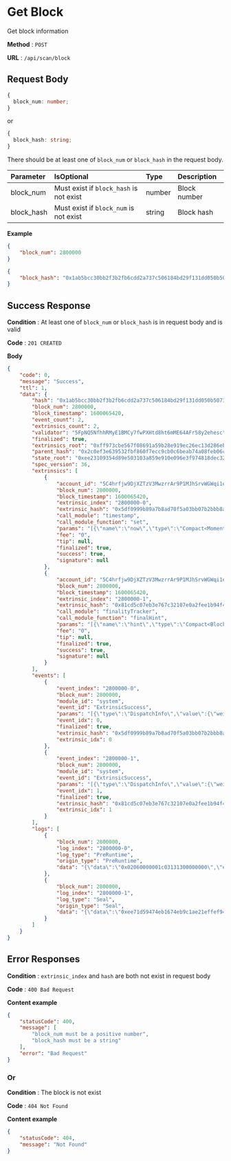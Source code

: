 # Get Block

Get block information

**Method** : `POST`

**URL** : `/api/scan/block`


## Request Body

```ts
{
  block_num: number;
}
```
or
```ts
{
  block_hash: string;
}
```
There should be at least one of `block_num` or `block_hash` in the request body.

| Parameter | IsOptional | Type | Description |
|:----------|:---|:-----|:------------|
|block_num|Must exist if `block_hash` is not exist|number|Block number|
|block_hash|Must exist if `block_num` is not exist|string|Block hash|


**Example** 
```json
{
	"block_num": 2800000
}
```
```json
{
	"block_hash": "0x1ab5bcc30bb2f3b2fb6cdd2a737c506184bd29f131dd050b5073990880d0a1ff"
}
```

## Success Response

**Condition** : At least one of `block_num` or `block_hash` is in request body and is valid

**Code** : `201 CREATED`

**Body**

```json
{
    "code": 0,
    "message": "Success",
    "ttl": 1,
    "data": {
        "hash": "0x1ab5bcc30bb2f3b2fb6cdd2a737c506184bd29f131dd050b5073990880d0a1ff",
        "block_num": 2800000,
        "block_timestamp": 1600065420,
        "event_count": 2,
        "extrinsics_count": 2,
        "validator": "5FpNQ5NfhhRMyE1BMCy7fwPXHtd8ht6mME64AFr58y2ehesc",
        "finalized": true,
        "extrinsics_root": "0xff973cbe567f08691a59b28e919ec26ec13d286eb5391c3cc366ded0072cf168",
        "parent_hash": "0x2c0ef3e639532fbf860f7ecc9cb0c6beab74a08feb06c7e292d013dc3199d892",
        "state_root": "0xee23109354d89e503103a859e910e096e3f974818dec32d70633b1bc2d0bf37c",
        "spec_version": 36,
        "extrinsics": [
            {
                "account_id": "5C4hrfjw9DjXZTzV3MwzrrAr9P1MJhSrvWGWqi1eSuyUpnhM",
                "block_num": 2800000,
                "block_timestamp": 1600065420,
                "extrinsic_index": "2800000-0",
                "extrinsic_hash": "0x5df0999b89a7b8ad70f5a03bb07b2bbb8ab55606278b5004e0779a7e52a883f0",
                "call_module": "timestamp",
                "call_module_function": "set",
                "params": "[{\"name\":\"now\",\"type\":\"Compact<Moment>\",\"value\":1600065420000}]",
                "fee": "0",
                "tip": null,
                "finalized": true,
                "success": true,
                "signature": null
            },
            {
                "account_id": "5C4hrfjw9DjXZTzV3MwzrrAr9P1MJhSrvWGWqi1eSuyUpnhM",
                "block_num": 2800000,
                "block_timestamp": 1600065420,
                "extrinsic_index": "2800000-1",
                "extrinsic_hash": "0x81cd5c07eb3e767c32107e0a2fee1b94f42c89dbf452435016ffd8c6cfcd412e",
                "call_module": "finalityTracker",
                "call_module_function": "finalHint",
                "params": "[{\"name\":\"hint\",\"type\":\"Compact<BlockNumber>\",\"value\":2799995}]",
                "fee": "0",
                "tip": null,
                "finalized": true,
                "success": true,
                "signature": null
            }
        ],
        "events": [
            {
                "event_index": "2800000-0",
                "block_num": 2800000,
                "module_id": "system",
                "event_id": "ExtrinsicSuccess",
                "params": "[{\"type\":\"DispatchInfo\",\"value\":{\"weight\":10000,\"class\":\"Operational\",\"paysFee\":true}}]",
                "event_idx": 0,
                "finalized": true,
                "extrinsic_hash": "0x5df0999b89a7b8ad70f5a03bb07b2bbb8ab55606278b5004e0779a7e52a883f0",
                "extrinsic_idx": 0
            },
            {
                "event_index": "2800000-1",
                "block_num": 2800000,
                "module_id": "system",
                "event_id": "ExtrinsicSuccess",
                "params": "[{\"type\":\"DispatchInfo\",\"value\":{\"weight\":10000,\"class\":\"Normal\",\"paysFee\":true}}]",
                "event_idx": 1,
                "finalized": true,
                "extrinsic_hash": "0x81cd5c07eb3e767c32107e0a2fee1b94f42c89dbf452435016ffd8c6cfcd412e",
                "extrinsic_idx": 1
            }
        ],
        "logs": [
            {
                "block_num": 2800000,
                "log_index": "2800000-0",
                "log_type": "PreRuntime",
                "origin_type": "PreRuntime",
                "data": "{\"data\":\"0x02060000001c03131300000000\",\"engine\":1161969986}"
            },
            {
                "block_num": 2800000,
                "log_index": "2800000-1",
                "log_type": "Seal",
                "origin_type": "Seal",
                "data": "{\"data\":\"0xee71d59474eb1674eb9c1ae21effef949a08fd3384992e3e6c9e495fda1a8a18de491b2e40caefdaf4918e294850bfa77c304eb02ded4718c58474e5be6aa087\",\"engine\":1161969986}"
            }
        ]
    }
}
```

## Error Responses

**Condition** : `extrinsic_index` and `hash` are both not exist in request body

**Code** : `400 Bad Request`


**Content example**

```json
{
    "statusCode": 400,
    "message": [
        "block_num must be a positive number",
        "block_hash must be a string"
    ],
    "error": "Bad Request"
}
```

### Or

**Condition** : The block is not exist

**Code** : `404 Not Found`

**Content example**

```json
{
    "statusCode": 404,
    "message": "Not Found"
}
```
